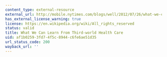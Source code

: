```yaml
---
content_type: external-resource
external_url: http://mobile.nytimes.com/blogs/well/2012/07/26/what-we-can-learn-from-third-world-health-care/
has_external_license_warning: true
license: https://en.wikipedia.org/wiki/All_rights_reserved
status: valid
title: What We Can Learn From Third-world Health Care
uid: af1b0259-3fd7-4f5c-8944-c6fe6ae51d35
url_status_code: 200
wayback_url: ''
---
```

